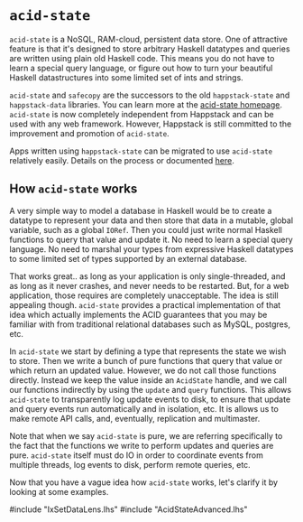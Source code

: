 
`acid-state`
============

`acid-state` is a NoSQL, RAM-cloud, persistent data store. One of attractive feature is that it's designed to store arbitrary Haskell datatypes and queries are written using plain old Haskell code. This means you do not have to learn a special query language, or figure out how to turn your beautiful Haskell datastructures into some limited set of ints and strings.

`acid-state` and `safecopy` are the successors to the old `happstack-state` and `happstack-data` libraries. You can learn more at the [acid-state homepage](http://acid-state.seize.it/). `acid-state` is now completely independent from Happstack and can be used with any web framework. However, Happstack is still committed to the improvement and promotion of `acid-state`.

Apps written using `happstack-state` can be migrated to use `acid-state` relatively easily. Details on the process or documented [here](http://code.google.com/p/happstack/wiki/HapstackStateToAcidState).

How `acid-state` works
----------------------

A very simple way to model a database in Haskell would be to create a
datatype to represent your data and then store that data in a mutable,
global variable, such as a global `IORef`. Then you could just write
normal Haskell functions to query that value and update it. No need to
learn a special query language. No need to marshal your types from
expressive Haskell datatypes to some limited set of types supported by
an external database.

That works great.. as long as your application is only
single-threaded, and as long as it never crashes, and never needs to
be restarted. But, for a web application, those requires are
completely unacceptable. The idea is still appealing
though. `acid-state` provides a practical implementation of that idea
which actually implements the ACID guarantees that you may be familiar
with from traditional relational databases such as MySQL, postgres,
etc.

In `acid-state` we start by defining a type that represents the state
we wish to store. Then we write a bunch of pure functions that query
that value or which return an updated value. However, we do not call
those functions directly. Instead we keep the value inside an
`AcidState` handle, and we call our functions indirectly by using the
`update` and `query` functions. This allows `acid-state` to
transparently log update events to disk, to ensure that update and
query events run automatically and in isolation, etc. It is allows us
to make remote API calls, and, eventually, replication and
multimaster.

Note that when we say `acid-state` is pure, we are referring
specifically to the fact that the functions we write to perform
updates and queries are pure. `acid-state` itself must do IO in order
to coordinate events from multiple threads, log events to disk,
perform remote queries, etc.

Now that you have a vague idea how `acid-state` works, let's clarify
it by looking at some examples.

\#include "IxSetDataLens.lhs"
\#include "AcidStateAdvanced.lhs"
